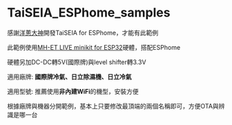 # TaiSEIA_ESPhome_samples

感謝[洋蔥大神](https://github.com/tsunglung/taixia)開發TaiSEIA for ESPhome，才能有此範例

此範例使用[MH-ET LIVE minikit for ESP32](https://doc.riot-os.org/group__boards__esp32__mh-et-live-minikit.html)硬體，搭配ESPhome

硬體另加DC-DC轉5V(國際牌)與level shifter轉3.3V

適用廠牌: **國際牌冷氣、日立除濕機、日立冷氣**

適用型號: 推薦使用**非內建WiFi**的機型，安裝方便

根據廠牌與機器分開範例，基本上只要修改最頂端的兩個名稱即可，方便OTA與辨識是哪一台


